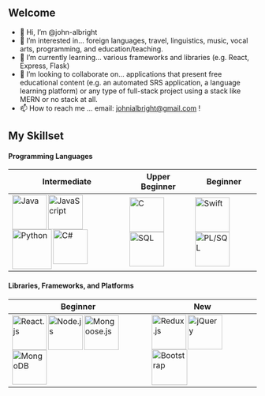 ## Welcome

- 👋 Hi, I’m @john-albright
- 👀 I’m interested in... foreign languages, travel, linguistics, music, vocal arts, programming, and education/teaching.
- 🌱 I’m currently learning... various frameworks and libraries (e.g. React, Express, Flask)
- 💞️ I’m looking to collaborate on... applications that present free educational content (e.g. an automated SRS application, a language learning platform) or any type of full-stack project using a stack like MERN or no stack at all.
- 📫 How to reach me ... email: johnialbright@gmail.com !

## My Skillset
#### Programming Languages 

Intermediate | Upper Beginner | Beginner
------------ | -------------- | --------
<img align="left" title="Java" alt="Java" width="70px" src="https://img.icons8.com/color/96/000000/java-coffee-cup-logo--v1.png" /><img align="left" title="JavaScript" alt="JavaScript" width="70px" src="https://img.icons8.com/color/96/000000/javascript--v1.png" /><img align="left" title="Python" alt="Python" width="80px" src="https://img.icons8.com/color/96/000000/python--v1.png" /><img align="left" title="C#" alt="C#" width="70px" src="https://img.icons8.com/color/96/000000/c-sharp-logo.png" /> | <img align="left" title="C" alt="C" width="70px" src="https://img.icons8.com/color/96/000000/c-programming.png" /><img align="left" title="SQL (Oracle)" alt="SQL" width="70px" src="http://clipart-library.com/img1/866566.png" /> | <img align="left" title="Swift" alt="Swift" width="70px" src="https://img.icons8.com/color/96/000000/swift.png" /><img align="left" title="PL/SQL" alt="PL/SQL" height="70px" src="https://store.dimensigon.com/wp-content/uploads/2019/03/pl-sql.png" />

#### Libraries, Frameworks, and Platforms
Beginner | New
-------- | ----
<img align="left" title="React" alt="React.js" height="70px" src="https://img.icons8.com/ultraviolet/120/000000/react--v1.png" /><img align="left" title="Node.js" alt="Node.js" height="70px" src="https://cdn.freebiesupply.com/logos/large/2x/nodejs-icon-logo-png-transparent.png" /><img align="left" title="Mongoose.js" alt="Mongoose.js" height="70px" src="https://spng.pngfind.com/pngs/s/430-4309574_mongoose-js-logo-hd-png-download.png" /><img align="left" title="MongoDB" alt="MongoDB" height="70px" src="https://pluspng.com/img-png/logo-mongodb-png-mongodb-logo-png-400.png" /> | <img align="left" title="Redux.js" alt="Redux.js" width="70px" src="https://img.icons8.com/color/96/000000/redux.png" /><img align="left" title="jQuery" alt="jQuery" width="70px" src="https://upload.wikimedia.org/wikipedia/commons/thumb/1/19/Jquery-terminal-emulator-logo.svg/600px-Jquery-terminal-emulator-logo.svg.png" /><img align="left" title="Bootstrap" alt="Bootstrap" height="72px" src="https://sdtimes.com/wp-content/uploads/2018/01/bootstrap-stack.png" />

<!---
john-albright/john-albright is a ✨ special ✨ repository because its `README.md` (this file) appears on your GitHub profile.
You can click the Preview link to take a look at your changes.
--->
